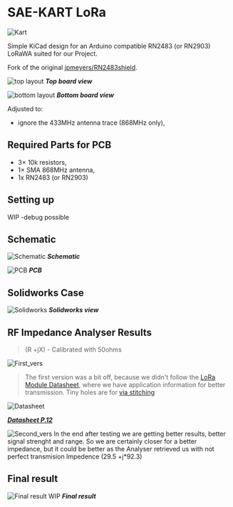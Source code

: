 # SAE-KART LoRa
![Kart](images/Kart.jpg)



Simple KiCad design for an Arduino compatible RN2483 (or RN2903) LoRaWA suited for our Project.

Fork of the original [jpmeyers/RN2483shield](https://github.com/jpmeijers/RN2483shield).

![top layout](module_LoRa_Kicad/images/top_rev1.png)
***Top board view***

![bottom layout](module_LoRa_Kicad/images/bottom_rev1.png)
***Bottom board view***


Adjusted to:

 * ignore the 433MHz antenna trace (868MHz only),
 

## Required Parts for PCB

 * 3× 10k resistors,
 * 1× SMA 868MHz antenna,
 * 1x RN2483 (or RN2903)

## Setting up

WIP
-debug possible

## Schematic

![Schematic](module_LoRa_Kicad/images/Schematic.png)
***Schematic***

![PCB](module_LoRa_Kicad/images/PCB.png)
***PCB***


## Solidworks Case
![Solidworks](solidworks/images/Solidworks_view.png)
***Solidworks view***

## RF Impedance Analyser Results

>(R +jX) - Calibrated with 50ohms

![First_vers](images/First_vers.png)
> The first version was a bit off, because we didn't follow the [LoRa Module Datasheet](https://ww1.microchip.com/downloads/aemDocuments/documents/OTH/ProductDocuments/DataSheets/RN2483-Low-Power-Long-Range-LoRa-Technology-Transceiver-Module-DS50002346F.pdf), where we have application information for better transmission.
Tiny holes are for [via stitching](https://www.altium.com/documentation/altium-designer/via-stitching-via-shielding-pcb) 

![Datasheet](images/Datasheet.png)

***[Datasheet P.12](https://ww1.microchip.com/downloads/aemDocuments/documents/OTH/ProductDocuments/DataSheets/RN2483-Low-Power-Long-Range-LoRa-Technology-Transceiver-Module-DS50002346F.pdf)***

![Second_vers](images/Second_vers.png)
In the end after testing we are getting better results, better signal strenght and range. So we are certainly closer for a better impedance, but it could be better as the Analyser retrieved us with not perfect transmision Impedence (29.5 +j*92.3) 
## Final result

![Final result](solidworks/images/final_result.png)
WIP
***Final result***

